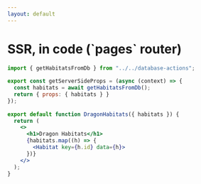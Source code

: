```yaml
---
layout: default
---
```


<h1 class="h1-small -mt-4">SSR, in code (`pages` router)</h1>

```jsx {8-17|1-6} {lines: true}
import { getHabitatsFromDb } from "../../database-actions";
 
export const getServerSideProps = (async (context) => {
  const habitats = await getHabitatsFromDb();
  return { props: { habitats } }
});
 
export default function DragonHabitats({ habitats }) {
  return (
    <>
      <h1>Dragon Habitats</h1>
      {habitats.map((h) => {
        <Habitat key={h.id} data={h}>
      })}
    </>
  );
}
```